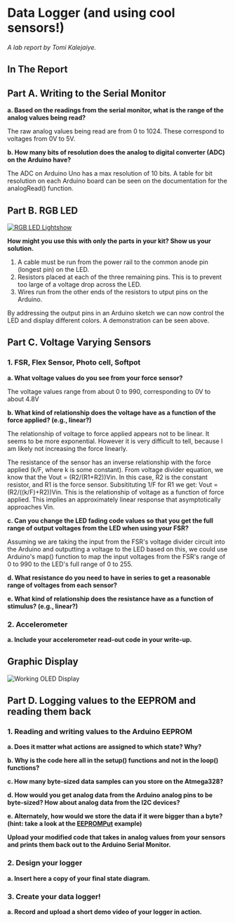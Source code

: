 # Data Logger (and using cool sensors!)

*A lab report by Tomi Kalejaiye.*

## In The Report

## Part A.  Writing to the Serial Monitor
 
**a. Based on the readings from the serial monitor, what is the range of the analog values being read?**

The raw analog values being read are from 0 to 1024. These correspond to voltages from 0V to 5V.
 
**b. How many bits of resolution does the analog to digital converter (ADC) on the Arduino have?**

The ADC on Arduino Uno has a max resolution of 10 bits. A table for bit resolution on each Arduino board can be seen on the documentation for the analogRead() function.

## Part B. RGB LED

[![RGB LED Lightshow](http://img.youtube.com/vi/viU_miL-xek/0.jpg)](https://www.youtube.com/watch?v=viU_miL-xek)

**How might you use this with only the parts in your kit? Show us your solution.**

1. A cable must be run from the power rail to the common anode pin (longest pin) on the LED.
2. Resistors placed at each of the three remaining pins. This is to prevent too large of a voltage drop across the LED.
3. Wires run from the other ends of the resistors to utput pins on the Arduino.

By addressing the output pins in an Arduino sketch we can now control the LED and display different colors. A demonstration
can be seen above.

## Part C. Voltage Varying Sensors 
 
### 1. FSR, Flex Sensor, Photo cell, Softpot

**a. What voltage values do you see from your force sensor?**

The voltage values range from about 0 to 990, corresponding to 0V to about 4.8V

**b. What kind of relationship does the voltage have as a function of the force applied? (e.g., linear?)**

The relationship of voltage to force applied appears not to be linear. It seems to be more exponential. However it is very difficult to tell, because I am likely not increasing the force linearly.

The resistance of the sensor has an inverse relationship with the force applied (k/F, where k is some constant). From voltage divider equation, we know that the Vout = (R2/(R1+R2))Vin. In this case, R2 is the constant resistor, and R1 is the force sensor. Subsitituting 1/F for R1 we get: Vout = (R2/((k/F)+R2))Vin. This is the relationship of voltage as a function of force applied. This implies an approximately linear response that asymptotically approaches Vin.

**c. Can you change the LED fading code values so that you get the full range of output voltages from the LED when using your FSR?**

Assuming we are taking the input from the FSR's voltage divider circuit into the Arduino and outputting a voltage to the LED based on this, we could use Arduino's map() function to map the input voltages from the FSR's range of 0 to 990 to the LED's full range of 0 to 255. 

**d. What resistance do you need to have in series to get a reasonable range of voltages from each sensor?**

**e. What kind of relationship does the resistance have as a function of stimulus? (e.g., linear?)**

### 2. Accelerometer
 
**a. Include your accelerometer read-out code in your write-up.**

## Graphic Display

![Working OLED Display](https://imgur.com/QwcrOHM.jpg)

## Part D. Logging values to the EEPROM and reading them back
 
### 1. Reading and writing values to the Arduino EEPROM

**a. Does it matter what actions are assigned to which state? Why?**


**b. Why is the code here all in the setup() functions and not in the loop() functions?**

**c. How many byte-sized data samples can you store on the Atmega328?**

**d. How would you get analog data from the Arduino analog pins to be byte-sized? How about analog data from the I2C devices?**

**e. Alternately, how would we store the data if it were bigger than a byte? (hint: take a look at the [EEPROMPut](https://www.arduino.cc/en/Reference/EEPROMPut) example)**

**Upload your modified code that takes in analog values from your sensors and prints them back out to the Arduino Serial Monitor.**

### 2. Design your logger
 
**a. Insert here a copy of your final state diagram.**

### 3. Create your data logger!
 
**a. Record and upload a short demo video of your logger in action.**
